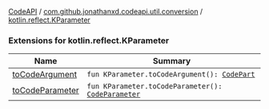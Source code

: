 [CodeAPI](../../index.md) / [com.github.jonathanxd.codeapi.util.conversion](../index.md) / [kotlin.reflect.KParameter](.)

### Extensions for kotlin.reflect.KParameter

| Name | Summary |
|---|---|
| [toCodeArgument](to-code-argument.md) | `fun KParameter.toCodeArgument(): `[`CodePart`](../../com.github.jonathanxd.codeapi/-code-part/index.md) |
| [toCodeParameter](to-code-parameter.md) | `fun KParameter.toCodeParameter(): `[`CodeParameter`](../../com.github.jonathanxd.codeapi.base/-code-parameter/index.md) |
